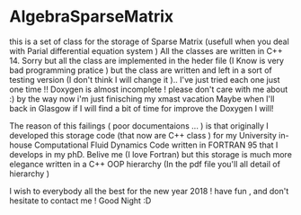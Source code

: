 # AlgebraSparseMatrix

this is a set of class for the storage of Sparse Matrix (usefull when you deal with Parial differential equation system ) All the classes are written in C++ 14. Sorry but all the class are implemented in the heder file 
(I Know is very bad programming pratice ) but the class are written and left in a sort of testing version (I don't think I will change it ).. I've just tried each one just one time !!
Doxygen is almost incomplete ! please don't care with me about :) by the way now i'm just finisching my xmast vacation Maybe when I'll back in Glasgow if I will find a bit of time for improve the Doxygen I will!

The reason of this failings ( poor documentaions ... )  is that originally I developed this storage code (that now are C++ class ) for my University in-house Computational Fluid Dynamics Code written 
in FORTRAN 95 that I develops in my phD. 
Belive me (I love Fortran) but this storage is much more elegance written in a C++ OOP hierarchy (In the pdf file you'll all detail of hierarchy )



I wish to everybody all the best for the new year 2018 ! have fun , and don't hesitate to contact me ! 
Good Night :D
